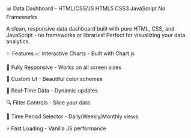 📊 Data Dashboard - HTML/CSS/JS
HTML5
CSS3
JavaScript
No Frameworks

A clean, responsive data dashboard built with pure HTML, CSS, and JavaScript - no frameworks or libraries! Perfect for visualizing your data analytics.

✨ Features
📈 Interactive Charts - Built with Chart.js

📱 Fully Responsive - Works on all screen sizes

🎨 Custom UI - Beautiful color schemes

🔄 Real-Time Data - Dynamic updates

🔍 Filter Controls - Slice your data

📅 Time Period Selector - Daily/Weekly/Monthly views

⚡ Fast Loading - Vanilla JS performance
